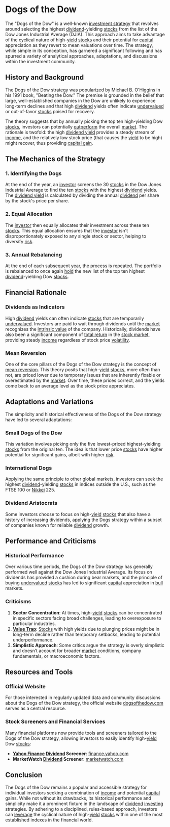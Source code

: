 # Dogs of the Dow

The "Dogs of the Dow" is a well-known [investment strategy](../i/investment_strategy.md) that revolves around selecting the highest [dividend](../d/dividend.md)-yielding [stocks](../s/stock.md) from the list of the Dow Jones Industrial Average (DJIA). This approach aims to take advantage of the cyclical nature of high-[yield](../y/yield.md) [stocks](../s/stock.md) and their potential for [capital](../c/capital.md) appreciation as they revert to mean valuations over time. The strategy, while simple in its conception, has garnered a significant following and has spurred a variety of analytical approaches, adaptations, and discussions within the investment community.

## History and Background

The Dogs of the Dow strategy was popularized by Michael B. O'Higgins in his 1991 book, "Beating the Dow." The premise is grounded in the belief that large, well-established companies in the Dow are unlikely to experience long-term declines and that high [dividend](../d/dividend.md) yields often indicate [undervalued](../u/undervalued.md) or out-of-favor [stocks](../s/stock.md) poised for recovery.

The theory suggests that by annually picking the top ten high-yielding Dow [stocks](../s/stock.md), investors can potentially [outperform](../o/outperform.md) the overall [market](../m/market.md). The rationale is twofold: the high [dividend yield](../d/dividend_yield.md) provides a steady stream of [income](../i/income.md), and the relatively low stock price (that causes the [yield](../y/yield.md) to be high) might recover, thus providing [capital gain](../c/capital_gain.md).

## The Mechanics of the Strategy

### 1. Identifying the Dogs
At the end of the year, an [investor](../i/investor.md) screens the 30 [stocks](../s/stock.md) in the Dow Jones Industrial Average to find the ten [stocks](../s/stock.md) with the highest [dividend](../d/dividend.md) yields. The [dividend yield](../d/dividend_yield.md) is calculated by dividing the annual [dividend](../d/dividend.md) per share by the stock's price per share.

### 2. Equal Allocation
The [investor](../i/investor.md) then equally allocates their investment across these ten [stocks](../s/stock.md). This equal allocation ensures that the [investor](../i/investor.md) isn't disproportionately exposed to any single stock or sector, helping to diversify [risk](../r/risk.md).

### 3. Annual Rebalancing
At the end of each subsequent year, the process is repeated. The portfolio is rebalanced to once again [hold](../h/hold.md) the new list of the top ten highest [dividend](../d/dividend.md)-yielding Dow [stocks](../s/stock.md).

## Financial Rationale

### Dividends as Indicators
High [dividend](../d/dividend.md) yields can often indicate [stocks](../s/stock.md) that are temporarily [undervalued](../u/undervalued.md). Investors are paid to wait through dividends until the [market](../m/market.md) recognizes the [intrinsic value](../i/intrinsic_value.md) of the company. Historically, dividends have also been a significant component of [total return](../t/total_return.md) in the [stock market](../s/stock_market.md), providing steady [income](../i/income.md) regardless of stock price [volatility](../v/volatility.md).

### Mean Reversion
One of the core pillars of the Dogs of the Dow strategy is the concept of [mean reversion](../m/mean_reversion.md). This theory posits that high-[yield](../y/yield.md) [stocks](../s/stock.md), more often than not, are priced lower due to temporary issues that are inherently fixable or overestimated by the [market](../m/market.md). Over time, these prices correct, and the yields come back to an average level as the stock price appreciates.

## Adaptations and Variations

The simplicity and historical effectiveness of the Dogs of the Dow strategy have led to several adaptations:

### Small Dogs of the Dow
This variation involves picking only the five lowest-priced highest-yielding [stocks](../s/stock.md) from the original ten. The idea is that lower price [stocks](../s/stock.md) have higher potential for significant gains, albeit with higher [risk](../r/risk.md).

### International Dogs
Applying the same principle to other global markets, investors can seek the highest [dividend](../d/dividend.md)-yielding [stocks](../s/stock.md) in indices outside the U.S., such as the FTSE 100 or [Nikkei](../n/nikkei.md) 225.

### Dividend Aristocrats
Some investors choose to focus on high-[yield](../y/yield.md) [stocks](../s/stock.md) that also have a history of increasing dividends, applying the Dogs strategy within a subset of companies known for reliable [dividend](../d/dividend.md) growth.

## Performance and Criticisms

### Historical Performance
Over various time periods, the Dogs of the Dow strategy has generally performed well against the Dow Jones Industrial Average. Its focus on dividends has provided a cushion during bear markets, and the principle of buying [undervalued](../u/undervalued.md) [stocks](../s/stock.md) has led to significant [capital](../c/capital.md) appreciation in [bull](../b/bull.md) markets.

### Criticisms
1. **Sector Concentration**: At times, high-[yield](../y/yield.md) [stocks](../s/stock.md) can be concentrated in specific sectors facing broad challenges, leading to overexposure to particular industries.
2. **[Value Trap](../v/value_trap.md)**: [Stocks](../s/stock.md) with high yields due to plunging prices might be in long-term decline rather than temporary setbacks, leading to potential underperformance.
3. **Simplistic Approach**: Some critics argue the strategy is overly simplistic and doesn’t account for broader [market](../m/market.md) conditions, company fundamentals, or macroeconomic factors.

## Resources and Tools

### Official Website
For those interested in regularly updated data and community discussions about the Dogs of the Dow strategy, the official website [dogsofthedow.com](https://www.dogsofthedow.com) serves as a central resource.

### Stock Screeners and Financial Services
Many financial platforms now provide tools and screeners tailored to the Dogs of the Dow strategy, allowing investors to easily identify high-[yield](../y/yield.md) Dow [stocks](../s/stock.md):
- **[Yahoo Finance](../y/yahoo_finance.md) [Dividend](../d/dividend.md) Screener**: [finance.yahoo.com](https://finance.yahoo.com)
- **MarketWatch [Dividend](../d/dividend.md) Screener**: [marketwatch.com](https://www.marketwatch.com)

## Conclusion

The Dogs of the Dow remains a popular and accessible strategy for individual investors seeking a combination of [income](../i/income.md) and potential [capital](../c/capital.md) gains. While not without its drawbacks, its historical performance and simplicity make it a prominent fixture in the landscape of [dividend](../d/dividend.md) [investing](../i/investing.md) strategies. By adhering to a disciplined, rules-based approach, investors can [leverage](../l/leverage.md) the cyclical nature of high-[yield](../y/yield.md) [stocks](../s/stock.md) within one of the most established indexes in the financial world.